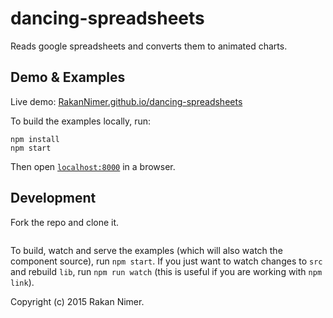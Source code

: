 # dancing-spreadsheets

Reads google spreadsheets and converts them to animated charts.

## Demo & Examples

Live demo: [RakanNimer.github.io/dancing-spreadsheets](http://RakanNimer.github.io/react-dancing-spreadsheets/)

To build the examples locally, run:

```
npm install
npm start
```

Then open [`localhost:8000`](http://localhost:8000) in a browser.


## Development

Fork the repo and clone it.
```npm install
```
To build, watch and serve the examples (which will also watch the component source), run `npm start`. If you just want to watch changes to `src` and rebuild `lib`, run `npm run watch` (this is useful if you are working with `npm link`).



Copyright (c) 2015 Rakan Nimer.

